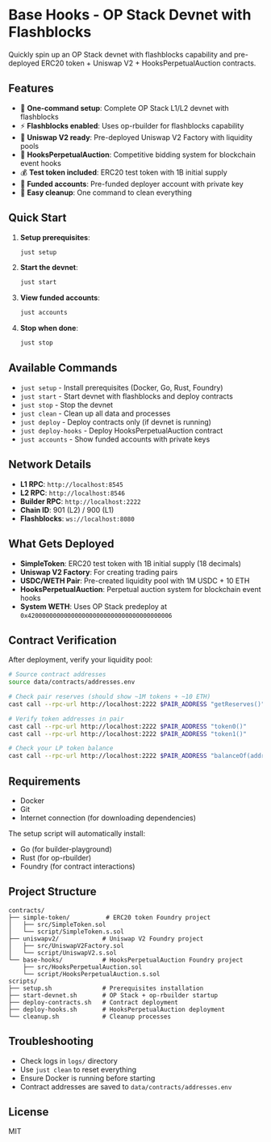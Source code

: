 # Base Hooks - OP Stack Devnet with Flashblocks

Quickly spin up an OP Stack devnet with flashblocks capability and pre-deployed ERC20 token + Uniswap V2 + HooksPerpetualAuction contracts.

## Features

- 🚀 **One-command setup**: Complete OP Stack L1/L2 devnet with flashblocks
- ⚡ **Flashblocks enabled**: Uses op-rbuilder for flashblocks capability
- 🦄 **Uniswap V2 ready**: Pre-deployed Uniswap V2 Factory with liquidity pools
- 🎯 **HooksPerpetualAuction**: Competitive bidding system for blockchain event hooks
- 💰 **Test token included**: ERC20 test token with 1B initial supply
- 🔑 **Funded accounts**: Pre-funded deployer account with private key
- 🧹 **Easy cleanup**: One command to clean everything

## Quick Start

1. **Setup prerequisites**:
   ```bash
   just setup
   ```

2. **Start the devnet**:
   ```bash
   just start
   ```

3. **View funded accounts**:
   ```bash
   just accounts
   ```

4. **Stop when done**:
   ```bash
   just stop
   ```

## Available Commands

- `just setup` - Install prerequisites (Docker, Go, Rust, Foundry)
- `just start` - Start devnet with flashblocks and deploy contracts
- `just stop` - Stop the devnet
- `just clean` - Clean up all data and processes
- `just deploy` - Deploy contracts only (if devnet is running)
- `just deploy-hooks` - Deploy HooksPerpetualAuction contract
- `just accounts` - Show funded accounts with private keys

## Network Details

- **L1 RPC**: `http://localhost:8545`
- **L2 RPC**: `http://localhost:8546`
- **Builder RPC**: `http://localhost:2222`
- **Chain ID**: 901 (L2) / 900 (L1)
- **Flashblocks**: `ws://localhost:8080`

## What Gets Deployed

- **SimpleToken**: ERC20 test token with 1B initial supply (18 decimals)
- **Uniswap V2 Factory**: For creating trading pairs
- **USDC/WETH Pair**: Pre-created liquidity pool with 1M USDC + 10 ETH
- **HooksPerpetualAuction**: Perpetual auction system for blockchain event hooks
- **System WETH**: Uses OP Stack predeploy at `0x4200000000000000000000000000000000000006`

## Contract Verification

After deployment, verify your liquidity pool:

```bash
# Source contract addresses
source data/contracts/addresses.env

# Check pair reserves (should show ~1M tokens + ~10 ETH)
cast call --rpc-url http://localhost:2222 $PAIR_ADDRESS "getReserves()"

# Verify token addresses in pair
cast call --rpc-url http://localhost:2222 $PAIR_ADDRESS "token0()"
cast call --rpc-url http://localhost:2222 $PAIR_ADDRESS "token1()"

# Check your LP token balance
cast call --rpc-url http://localhost:2222 $PAIR_ADDRESS "balanceOf(address)" $DEPLOYER_ADDRESS
```

## Requirements

- Docker
- Git
- Internet connection (for downloading dependencies)

The setup script will automatically install:
- Go (for builder-playground)
- Rust (for op-rbuilder)
- Foundry (for contract interactions)

## Project Structure

```
contracts/
├── simple-token/          # ERC20 token Foundry project
│   ├── src/SimpleToken.sol
│   └── script/SimpleToken.s.sol
├── uniswapv2/            # Uniswap V2 Foundry project
│   ├── src/UniswapV2Factory.sol
│   └── script/UniswapV2.s.sol
└── base-hooks/           # HooksPerpetualAuction Foundry project
    ├── src/HooksPerpetualAuction.sol
    └── script/HooksPerpetualAuction.s.sol
scripts/
├── setup.sh              # Prerequisites installation
├── start-devnet.sh       # OP Stack + op-rbuilder startup
├── deploy-contracts.sh   # Contract deployment
├── deploy-hooks.sh       # HooksPerpetualAuction deployment
└── cleanup.sh            # Cleanup processes
```

## Troubleshooting

- Check logs in `logs/` directory
- Use `just clean` to reset everything
- Ensure Docker is running before starting
- Contract addresses are saved to `data/contracts/addresses.env`

## License

MIT
